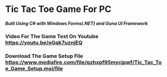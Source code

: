 # Tic Tac Toe Game For PC

##### Built Using C# with Windows Forms(.NET) and Guna UI Framework

### Video For The Game Test On Youtube https://youtu.be/oGqk7uznjEQ

### Download The Game Setup File https://www.mediafire.com/file/qzhxpf95mycjpwf/Tic_Tac_Toe_Game_Setup.msi/file

